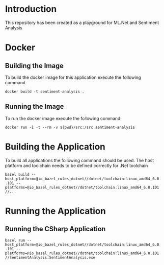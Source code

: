 # Introduction

This repository has been created as a playground for ML.Net and Sentiment Analysis

# Docker

## Building the Image

To build the docker image for this application execute the following command

`docker build -t sentiment-analysis .`

## Running the Image

To run the docker image execute the following command

`docker run -i -t --rm -v ${pwd}/src:/src sentiment-analysis`

# Building the Application

To build all applications the following command should be used.
The host platform and toolchain needs to be defined correctly for .Net toolchain

`bazel build --host_platform=@io_bazel_rules_dotnet//dotnet/toolchain:linux_amd64_6.0.101 --platforms=@io_bazel_rules_dotnet//dotnet/toolchain:linux_amd64_6.0.101 //...`

# Running the Application

## Running the CSharp Application

`bazel run --host_platform=@io_bazel_rules_dotnet//dotnet/toolchain:linux_amd64_6.0.101 --platforms=@io_bazel_rules_dotnet//dotnet/toolchain:linux_amd64_6.0.101 //SentimentAnalysis:SentimentAnalysis.exe`
